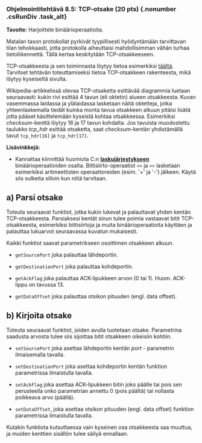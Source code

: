 ### Ohjelmointitehtävä 8.5: TCP-otsake (20 pts) {.nonumber .csRunDiv .task_alt}

**Tavoite:** Harjoittele binäärioperaatioita.

Matalan tason protokollat pyrkivät tyypillisesti hyödyntämään
tarvittavan tilan tehokkaasti, jotta protokolla aiheuttaisi
mahdollisimman vähän turhaa tietoliikennettä. Tällä kertaa keskitytään 
TCP-otsakkeeseen.

TCP-otsakkeesta ja sen toiminnasta löytyy tietoa esimerkiksi 
[täältä](https://en.wikipedia.org/wiki/Transmission_Control_Protocol#TCP_segment_structure).
Tarvitset tehtävän toteuttamiseksi tietoa TCP-otsakkeen rakenteesta, mikä löytyy 
kyseiseltä sivulta. 

Wikipedia-artikkelissä olevaa TCP-otsaketta esittävää diagrammia
luetaan seuraavasti: kukin rivi esittää 4 tavun (eli oktetin) alueen
otsakkeesta. Kuvan vasemmassa laidassa ja ylälaidassa lasketaan näitä
oktetteja, jotka yhteenlaskemalla tiedät kuinka monta tavua otsakkeen
alkuun pitäisi lisätä jotta pääset käsittelemään kyseistä kohtaa
otsakkeessa. Esimerkiksi *checksum*-kenttä löytyy 16 ja 17 tavun
kohdalta. Jos tavuista muodostettu taulukko *tcp_hdr* esittää
otsaketta, saat *checksum*-kentän yhdistämällä tavut `tcp_hdr[16]` ja 
`tcp_hdr[17]`.

**Lisävinkkejä:**

  * Kannattaa kiinnittää huomiota C:n 
    **[laskujärjestykseen](http://en.wikipedia.org/wiki/Operators_in_C_and_C%2B%2B#Operator_precedence)**
    binäärioperaatioiden osalta. Bittisiirto-operaatiot `<<` ja `>>`
    lasketaan esimerkiksi aritmeettisten operaattoreiden (esim. '+' ja
    '-') jälkeen. Käytä siis sulkeita silloin kun niitä tarvitaan.

a) Parsi otsake
------------------

Toteuta seuraavat funktiot, jotka kukin lukevat ja palauttavat yhden
kentän TCP-otsakkeesta. Parsiaksesi kentät sinun tulee poimia
vastaavat bitit TCP-otsakkeesta, esimerkiksi bittisiirtoja ja muita
binäärioperaatioita käyttäen ja palauttaa lukuarvot seuraavassa
kuvatun mukaisesti.

Kaikki funktiot saavat parametrikseen osoittimen otsakkeen alkuun.

  * `getSourcePort` joka palauttaa lähdeportin.
  
  * `getDestinationPort` joka palauttaa kohdeportin.

  * `getAckFlag` joka palauttaa ACK-lipukkeen arvon (0 tai 1). Huom. ACK-lippu on tavussa 13.

  * `getDataOffset` joka palauttaa otsikon pituuden (engl. data offset).
	

b) Kirjoita otsake
----------------

Toteuta seuraavat funktiot, joiden avulla tuotetaan otsake. Parametrina 
saadusta arvosta tulee siis sijoittaa bitit otsakkeen oikeisiin kohtiin.

  * `setSourcePort` joka asettaa lähdeportin kentän
    *port* - parametrin ilmaisemalla tavalla.

  * `setDestinationPort` joka asettaa kohdeportin kentän funktion parametrissa ilmaistulla tavalla.

  * `setAckFlag` joka asettaa ACK-lipukkeen bitin joko päälle tai pois sen perusteella onko parametrian annettu 0 (pois päältä) tai nollasta
    poikkeava arvo (päällä).

  * `setDataOffset`, joka asettaa otsikon pituuden (engl. data offset) funktion parametrissa ilmaistulla tavalla.

Kutakin funktiota kutsuttaessa vain kyseinen osa otsakkeesta saa
muuttua, ja muiden kenttien sisällön tulee säilyä ennallaan.

